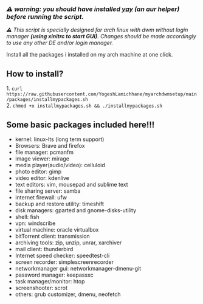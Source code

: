 <h3 color = yellow><b><i>⚠️ warning: you should have installed <a href = 'https://aur.archlinux.org/packages/yay/'>yay</a> (an aur helper) before running the script. </i></b></h3>
<i><p color = red>⚠️ This script is specially designed for arch linux with dwm without login manager <b>(using xinitrc to start GUI)</b>. Changes should be made accordingly to use any other DE and/or login manager.</i> </p>
Install all the packages i installed on my arch machine at one click.
<h2 color=blue> How to install?</h2>
1. <code>curl https://raw.githubusercontent.com/YogeshLamichhane/myarchdwmsetup/main/packages/installmypackages.sh</code><br>
2. <code>chmod +x installmypackages.sh && ./installmypackages.sh </code>
<h2 color:blue> Some basic packages included here!!!</h2>

- kernel: linux-lts (long term support)
- Browsers: Brave and firefox
- file manager: pcmanfm
- image viewer: mirage
- media player(audio/video): celluloid
- photo editor: gimp
- video editor: kdenlive
- text editors: vim, mousepad and sublime text
- file sharing server: samba
- internet firewall: ufw
- backup and restore utility: timeshift
- disk managers: gparted and gnome-disks-utility
- shell: fish
- vpn: windscribe
- virtual machine: oracle virtualbox
- bitTorrent client: transmission
- archiving tools: zip, unzip, unrar, xarchiver
- mail client: thunderbird
- Internet speed checker: speedtest-cli
- screen recorder: simplescreenrecorder
- networkmanager gui: networkmanager-dmenu-git
- password manager: keepassxc
- task manager/monitor: htop
- screenshooter: scrot
- others: grub customizer, dmenu, neofetch
